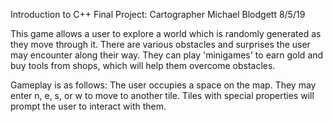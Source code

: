 Introduction to C++
Final Project: Cartographer
Michael Blodgett
8/5/19

This game allows a user to explore a world which is randomly generated
as they move through it. There are various obstacles and surprises the
user may encounter along their way. They can play 'minigames' to earn
gold and buy tools from shops, which will help them overcome obstacles.

Gameplay is as follows: The user occupies a space on the map. They may
enter n, e, s, or w to move to another tile. Tiles with special properties
will prompt the user to interact with them.
